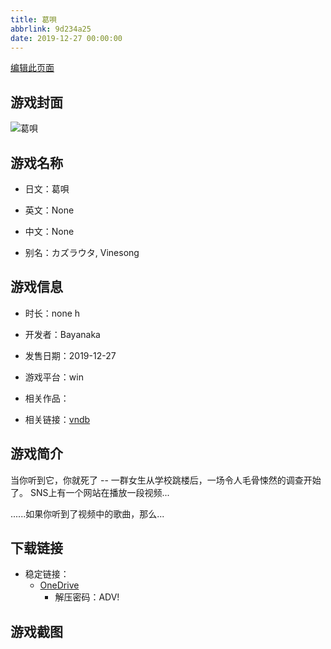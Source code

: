 ```yaml
---
title: 葛唄
abbrlink: 9d234a25
date: 2019-12-27 00:00:00
---
```

[编辑此页面](https://github.com/ACG-3/ADV3-source/blob/main/source/_posts/games/%E8%91%9B%E5%94%84.md)

## 游戏封面

![葛唄](https://pan.timero.xyz/d/onedrive/img_lib_001/%E8%91%9B%E5%94%84_cover.avif)


## 游戏名称

- 日文：葛唄
- 英文：None
- 中文：None

- 别名：カズラウタ, Vinesong


## 游戏信息

- 时长：none h
- 开发者：Bayanaka
- 发售日期：2019-12-27
- 游戏平台：win
- 相关作品：

- 相关链接：[vndb](https://vndb.org/v27066)


## 游戏简介

当你听到它，你就死了 --
一群女生从学校跳楼后，一场令人毛骨悚然的调查开始了。
SNS上有一个网站在播放一段视频...

......如果你听到了视频中的歌曲，那么...




## 下载链接

- 稳定链接：
    - [OneDrive](https://pan.timero.xyz/onedrive/adv_lib_001/%E8%91%9B%E5%94%84)
        - 解压密码：ADV!



## 游戏截图


